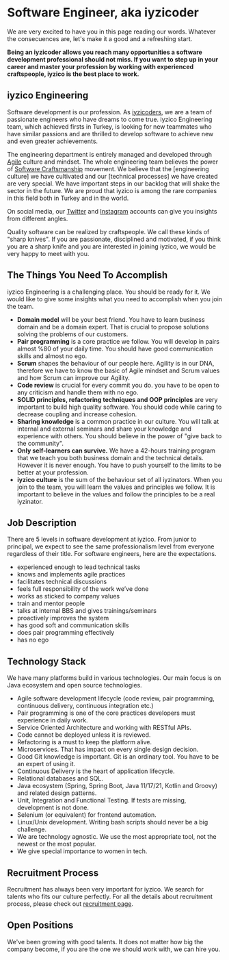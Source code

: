 # Software Engineer, aka iyzicoder

We are very excited to have you in this page reading our words. Whatever the consecuences are, let's make it a good and a refreshing start.

**Being an iyzicoder allows you reach many opportunities a software development professional should not miss. If you want to step up in your career and master your profession by working with experienced craftspeople, iyzico is the best place to work.**

## iyzico Engineering

Software development is our profession. As [iyzicoders](https://www.iyzico.com/en/about-us), we are a team of passionate engineers who have dreams to come true. iyzico Engineering team, which achieved firsts in Turkey, is looking for new teammates who have similar passions and are thrilled to develop software to achieve new and even greater achievements. 

The engineering department is entirely managed and developed through [Agile](http://agilemanifesto.org/iso/tr/manifesto.html) culture and mindset. The whole engineering team believes the power of [Software Craftsmanship](http://manifesto.softwarecraftsmanship.org/#/tr) movement. We believe that the [engineering culture] we have cultivated and our [technical processes] we have created are very special. We have important steps in our backlog that will shake the sector in the future. We are proud that iyzico is among the rare companies in this field both in Turkey and in the world.

On social media, our [Twitter](https://twitter.com/iyzicoeng) and [Instagram](https://www.instagram.com/iyzicoengineering) accounts can give you insights from different angles.

Quality software can be realized by craftspeople. We call these kinds of "sharp knives". If you are passionate, disciplined and motivated, if you think you are a sharp knife and you are interested in joining iyzico, we would be very happy to meet with you. 

## The Things You Need To Accomplish

iyzico Engineering is a challenging place. You should be ready for it. We would like to give some insights what you need to accomplish when you join the team.

* **Domain model** will be your best friend. You have to learn business domain and be a domain expert. That is crucial to propose solutions solving the problems of our customers.
* **Pair programming** is a core practice we follow. You will develop in pairs almost %80 of your daily time. You should have good communication skills and almost no ego. 
* **Scrum** shapes the behaviour of our people here. Agility is in our DNA, therefore we have to know the basic of Agile mindset and  Scrum values and how Scrum can improve our Agility. 
* **Code review** is crucial for every commit you do. you have to be open to any criticism and handle them with no ego.
* **SOLID principles, refactoring techniques and OOP principles** are very important to build high quality software. You should code while caring to decrease coupling and increase cohesion.
* **Sharing knowledge** is a common practice in our culture. You will talk at internal and external seminars and share your knowledge and experience with others. You should believe in the power of "give back to the community".
* **Only self-learners can survive.** We have a 42-hours training program that we teach you both business domain and the technical details. However it is never enough. You have to push yourself to the limits to be better at your profession.
* **iyzico culture** is the sum of the behaviour set of all iyzinators. When you join to the team, you will learn the values and principles we follow. It is important to believe in the values and follow the principles to be a real iyzinator. 

## Job Description

There are 5 levels in software development at iyzico. From junior to principal, we expect to see the same professionalism level from everyone regardless of their title. For software engineers, here are the expectations.

* experienced enough to lead technical tasks
* knows and implements agile practices
* facilitates technical discussions
* feels full responsibility of the work we’ve done
* works as sticked to company values
* train and mentor people
* talks at internal BBS and gives trainings/seminars
* proactively improves the system
* has good soft and communication skills
* does pair programming effectively
* has no ego

## Technology Stack 

We have many platforms build in various technologies. Our main focus is on Java ecosystem and open source technologies.

* Agile software development lifecycle (code review, pair programming, continuous delivery, continuous integration etc.)
* Pair programming is one of the core practices developers must experience in daily work.
* Service Oriented Architecture and working with RESTful APIs.
* Code cannot be deployed unless it is reviewed.
* Refactoring is a must to keep the platform alive.
* Microservices. That has impact on every single design decision.
* Good Git knowledge is important. Git is an ordinary tool. You have to be an expert of using it.
* Continuous Delivery is the heart of application lifecycle.
* Relational databases and SQL.
* Java ecosystem (Spring, Spring Boot, Java 11/17/21, Kotlin and Groovy) and related design patterns.
* Unit, Integration and Functional Testing. If tests are missing, development is not done.
* Selenium (or equivalent) for frontend automation.
* Linux/Unix development. Writing bash scripts should never be a big challenge.
* We are technology agnostic. We use the most appropriate tool, not the newest or the most popular.
* We give special importance to women in tech. 

## Recruitment Process

Recruitment has always been very important for iyzico. We search for talents who fits our culture perfectly. For all the details about recruitment process, please check out [recruitment page](https://github.com/iyzico/recruitment).

## Open Positions

We've been growing with good talents. It does not matter how big the company become, if you are the one we should work with, we can hire you.
